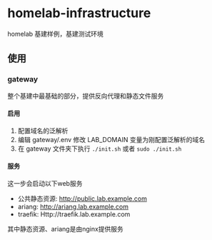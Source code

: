 # homelab-infrastructure
homelab 基建样例，基建测试环境

## 使用

### gateway
整个基建中最基础的部分，提供反向代理和静态文件服务
#### 启用
1. 配置域名的泛解析
2. 编辑 gateway/.env 修改 LAB_DOMAIN 变量为刚配置泛解析的域名
3. 在 gateway 文件夹下执行 ```./init.sh``` 或者 ```sudo ./init.sh```

#### 服务
这一步会启动以下web服务
* 公共静态资源: http://public.lab.example.com
* ariang: http://ariang.lab.example.com
* traefik: Http://traefik.lab.example.com

其中静态资源、ariang是由nginx提供服务

